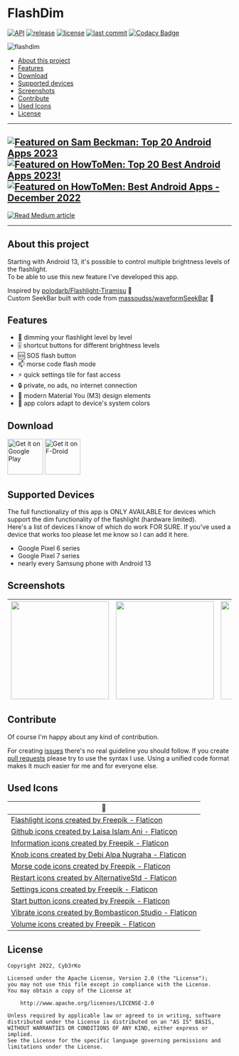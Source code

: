 # FlashDim
[![API](https://img.shields.io/badge/API-33%2B-brightgreen.svg?style=flat)](https://apilevels.com)
[![release](https://img.shields.io/github/release/cyb3rko/flashdim.svg)](https://github.com/cyb3rko/flashdim/releases/latest)
[![license](https://img.shields.io/github/license/cyb3rko/logviewer-for-openhab-app)](https://www.apache.org/licenses/LICENSE-2.0)
[![last commit](https://img.shields.io/github/last-commit/cyb3rko/flashdim?color=F34C9F)](https://github.com/cyb3rko/flashdim/commits/main)
[![Codacy Badge](https://app.codacy.com/project/badge/Grade/4e7fd3ea03da4a32aae48ff39693ee91)](https://www.codacy.com/gh/cyb3rko/flashdim/dashboard?utm_source=github.com&amp;utm_medium=referral&amp;utm_content=cyb3rko/flashdim&amp;utm_campaign=Badge_Grade)

![flashdim](https://socialify.git.ci/cyb3rko/flashdim/image?description=1&font=Bitter&forks=1&issues=1&logo=https%3A%2F%2Fcdn.cyb3rko.de%2FApps%2FFlashDim%2Flogo.png&name=1&owner=1&pattern=Diagonal%20Stripes&pulls=1&stargazers=1&theme=Dark)

- [About this project](#about-this-project)   
- [Features](#features)  
- [Download](#download)
- [Supported devices](#supported-devices)
- [Screenshots](#screenshots)
- [Contribute](#contribute)
- [Used Icons](#used-icons)
- [License](#license)

---

[<img alt="Featured on Sam Beckman: Top 20 Android Apps 2023" src="https://i.imgur.com/IQbl2CU.png" />](https://youtu.be/TOxEvJ_YM5g?t=279)
[<img alt="Featured on HowToMen: Top 20 Best Android Apps 2023!" src="https://i.imgur.com/CUTXWGL.png" />](https://youtu.be/jFnLA5KV0L8?t=484)
[<img alt="Featured on HowToMen: Best Android Apps - December 2022" src="https://i.imgur.com/U57jXpn.png" />](https://youtu.be/C-qvkT2dawI?t=120)
---
[<img alt="Read Medium article" src="https://i.imgur.com/p6PHIK7.png" />](https://medium.com/p/835cdf2d6f3e)

---

## About this project
Starting with Android 13, it's possible to control multiple brightness levels of the flashlight.  
To be able to use this new feature I've developed this app.

Inspired by [polodarb/Flashlight-Tiramisu](https://github.com/polodarb/Flashlight-Tiramisu) 💛  
Custom SeekBar built with code from [massoudss/waveformSeekBar](https://github.com/massoudss/waveformSeekBar) 💛

## Features
- 🔦 dimming your flashlight level by level
- 🎚 shortcut buttons for different brightness levels
- 🆘 SOS flash button
- 📫 morse code flash mode
- ⚡ quick settings tile for fast access
- 🔒 private, no ads, no internet connection
- 💯 modern Material You (M3) design elements
- 🎨 app colors adapt to device's system colors

## Download

[<img height=80 alt="Get it on Google Play"
src="https://play.google.com/intl/en_us/badges/images/generic/en-play-badge.png"
/>](http://play.google.com/store/apps/details?id=com.cyb3rko.flashdim)
[<img height="80" alt="Get it on F-Droid"
src="https://fdroid.gitlab.io/artwork/badge/get-it-on.png"
/>](https://f-droid.org/app/com.cyb3rko.flashdim)

## Supported Devices
The full functionalizy of this app is ONLY AVAILABLE for devices which support the dim functionality of the flashlight (hardware limited).  
Here's a list of devices I know of which do work FOR SURE. If you've used a device that works too please let me know so I can add it here.

- Google Pixel 6 series
- Google Pixel 7 series
- nearly every Samsung phone with Android 13

## Screenshots
|<img src="https://i.imgur.com/oIUHkTg.png" width="220">|<img src="https://i.imgur.com/0hoCzcE.png" width="220">|<img src="https://i.imgur.com/pTO3CMs.png" width="220">|<img src="https://i.imgur.com/ltkU3so.png" width="220">|
|:---:|:---:|:---:|:---:|

## Contribute
Of course I'm happy about any kind of contribution.

For creating [issues](https://github.com/cyb3rko/flashdim/issues) there's no real guideline you should follow.
If you create [pull requests](https://github.com/cyb3rko/flashdim/pulls) please try to use the syntax I use.
Using a unified code format makes it much easier for me and for everyone else.

## Used Icons

| 💛 |
| --- |  
| <a href="https://www.flaticon.com/free-icons/flashlight" title="flashlight icons">Flashlight icons created by Freepik - Flaticon</a> |
| <a href="https://www.flaticon.com/free-icons/github" title="github icons">Github icons created by Laisa Islam Ani - Flaticon</a> |
| <a href="https://www.flaticon.com/free-icons/information" title="information icons">Information icons created by Freepik - Flaticon</a> |
| <a href="https://www.flaticon.com/free-icons/knob" title="knob icons">Knob icons created by Debi Alpa Nugraha - Flaticon</a> |
| <a href="https://www.flaticon.com/free-icons/morse-code" title="morse code icons">Morse code icons created by Freepik - Flaticon</a> |
| <a href="https://www.flaticon.com/free-icons/restart" title="restart icons">Restart icons created by AlternativeStd - Flaticon</a> |
| <a href="https://www.flaticon.com/free-icons/settings" title="settings icons">Settings icons created by Freepik - Flaticon</a> |
| <a href="https://www.flaticon.com/free-icons/start-button" title="start button icons">Start button icons created by Freepik - Flaticon</a> |
| <a href="https://www.flaticon.com/free-icons/vibrate" title="vibrate icons">Vibrate icons created by Bombasticon Studio - Flaticon</a> |
| <a href="https://www.flaticon.com/free-icons/volume" title="volume icons">Volume icons created by Freepik - Flaticon</a> |

## License

    Copyright 2022, Cyb3rKo

    Licensed under the Apache License, Version 2.0 (the "License");
    you may not use this file except in compliance with the License.
    You may obtain a copy of the License at
    
        http://www.apache.org/licenses/LICENSE-2.0

    Unless required by applicable law or agreed to in writing, software
    distributed under the License is distributed on an "AS IS" BASIS,
    WITHOUT WARRANTIES OR CONDITIONS OF ANY KIND, either express or implied.
    See the License for the specific language governing permissions and
    limitations under the License.
